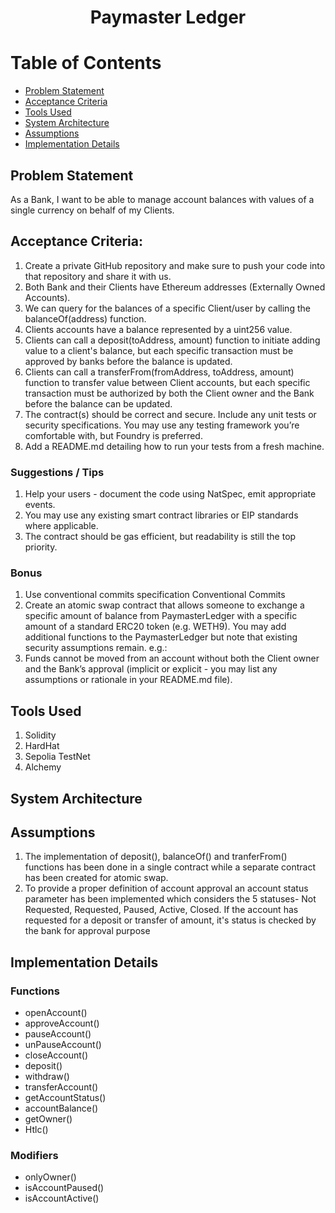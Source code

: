 <h1 align="center">Paymaster Ledger</h3>


# Table of Contents

* [Problem Statement](#ps)
* [Acceptance Criteria](#acceptance-criteria)
* [Tools Used](#tools-used)
* [System Architecture](#system-architecture)
* [Assumptions](#assumptions)
* [Implementation Details](#implementation)


## Problem Statement

As a Bank, I want to be able to manage account balances with values of a single currency on behalf of my Clients.

## Acceptance Criteria:

1. Create a private GitHub repository and make sure to push your code into that repository and share it with us. 
2. Both Bank and their Clients have Ethereum addresses (Externally Owned Accounts).
3. We can query for the balances of a specific Client/user by calling the balanceOf(address) function.
4. Clients accounts have a balance represented by a uint256 value.
5. Clients can call a deposit(toAddress, amount) function to initiate adding value to a client's balance, but each specific transaction must be approved by banks before the balance is updated.
6. Clients can call a transferFrom(fromAddress, toAddress, amount) function to transfer value between Client accounts, but each specific transaction must be authorized by both the Client owner and the Bank before the balance can be updated.
7. The contract(s) should be correct and secure. Include any unit tests or security specifications. You may use any testing framework you’re comfortable with, but Foundry is preferred.
8. Add a README.md detailing how to run your tests from a fresh machine.

### Suggestions / Tips

1. Help your users - document the code using NatSpec, emit appropriate events.
2. You may use any existing smart contract libraries or EIP standards where applicable.
3. The contract should be gas efficient, but readability is still the top priority.

### Bonus

1. Use conventional commits specification Conventional Commits
2. Create an atomic swap contract that allows someone to exchange a specific amount of balance from PaymasterLedger with a specific amount of a standard ERC20 token (e.g. WETH9). You may add additional functions to the PaymasterLedger but note that existing security assumptions remain. e.g.:
3. Funds cannot be moved from an account without both the Client owner and the Bank’s approval (implicit or explicit - you may list any assumptions or rationale in your README.md file).

## Tools Used

1. Solidity
2. HardHat
3. Sepolia TestNet
4. Alchemy


## System Architecture




## Assumptions

1. The implementation of deposit(), balanceOf() and tranferFrom() functions has been done in a single contract while a separate contract has been created for atomic swap.
2. To provide a proper definition of account approval an account status parameter has been implemented which considers the 5 statuses- Not Requested, Requested, Paused, Active, Closed. If the account has requested for a deposit or transfer of amount, it's status is checked by the bank for approval purpose


## Implementation Details

### Functions
* openAccount()
* approveAccount()
* pauseAccount()
* unPauseAccount()
* closeAccount()
* deposit()
* withdraw()
* transferAccount()
* getAccountStatus()
* accountBalance()
* getOwner()
* Htlc()

### Modifiers
* onlyOwner()
* isAccountPaused()
* isAccountActive()
